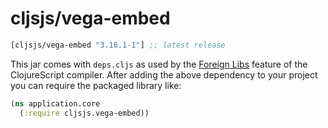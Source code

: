 # cljsjs/vega-embed

[](dependency)
```clojure
[cljsjs/vega-embed "3.16.1-1"] ;; latest release
```
[](/dependency)

This jar comes with `deps.cljs` as used by the [Foreign Libs][flibs] feature
of the ClojureScript compiler. After adding the above dependency to your project
you can require the packaged library like:

```clojure
(ns application.core
  (:require cljsjs.vega-embed))
```

[flibs]: https://clojurescript.org/reference/packaging-foreign-deps
